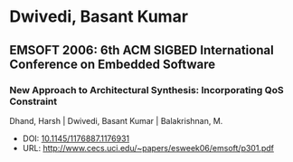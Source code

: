# Dwivedi, Basant Kumar

## EMSOFT 2006: 6th ACM SIGBED International Conference on Embedded Software

### New Approach to Architectural Synthesis: Incorporating QoS Constraint
Dhand, Harsh | Dwivedi, Basant Kumar | Balakrishnan, M.
* DOI: [10.1145/1176887.1176931](https://doi.org/10.1145/1176887.1176931)
* URL: <http://www.cecs.uci.edu/~papers/esweek06/emsoft/p301.pdf>

